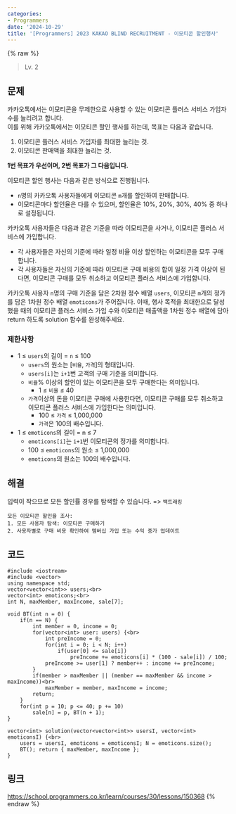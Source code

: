 ```yaml
---
categories:
- Programmers
date: '2024-10-29'
title: '[Programmers] 2023 KAKAO BLIND RECRUITMENT - 이모티콘 할인행사'
---
```


{% raw %}
> Lv. 2<br>

## 문제
카카오톡에서는 이모티콘을 무제한으로 사용할 수 있는 이모티콘 플러스 서비스 가입자 수를 늘리려고 합니다.  
이를 위해 카카오톡에서는 이모티콘 할인 행사를 하는데, 목표는 다음과 같습니다.

1.  이모티콘 플러스 서비스 가입자를 최대한 늘리는 것.
2.  이모티콘 판매액을 최대한 늘리는 것.

**1번 목표가 우선이며, 2번 목표가 그 다음입니다.**

이모티콘 할인 행사는 다음과 같은 방식으로 진행됩니다.

-   `n`명의 카카오톡 사용자들에게 이모티콘  `m`개를 할인하여 판매합니다.
-   이모티콘마다 할인율은 다를 수 있으며, 할인율은 10%, 20%, 30%, 40% 중 하나로 설정됩니다.

카카오톡 사용자들은 다음과 같은 기준을 따라 이모티콘을 사거나, 이모티콘 플러스 서비스에 가입합니다.

-   각 사용자들은 자신의 기준에 따라 일정 비율 이상 할인하는 이모티콘을 모두 구매합니다.
-   각 사용자들은 자신의 기준에 따라 이모티콘 구매 비용의 합이 일정 가격 이상이 된다면, 이모티콘 구매를 모두 취소하고 이모티콘 플러스 서비스에 가입합니다.

카카오톡 사용자  `n`명의 구매 기준을 담은 2차원 정수 배열  `users`, 이모티콘  `m`개의 정가를 담은 1차원 정수 배열  `emoticons`가 주어집니다. 이때, 행사 목적을 최대한으로 달성했을 때의 이모티콘 플러스 서비스 가입 수와 이모티콘 매출액을 1차원 정수 배열에 담아 return 하도록 solution 함수를 완성해주세요.

### 제한사항

-   1 ≤  `users`의 길이 =  `n`  ≤ 100
    -   `users`의 원소는 [`비율`,  `가격`]의 형태입니다.
    -   `users[i]`는  `i+1`번 고객의 구매 기준을 의미합니다.
    -   `비율`% 이상의 할인이 있는 이모티콘을 모두 구매한다는 의미입니다.
        -   1 ≤  `비율`  ≤ 40
    -   `가격`이상의 돈을 이모티콘 구매에 사용한다면, 이모티콘 구매를 모두 취소하고 이모티콘 플러스 서비스에 가입한다는 의미입니다.
        -   100 ≤  `가격`  ≤ 1,000,000
        -   `가격`은 100의 배수입니다.
-   1 ≤  `emoticons`의 길이 =  `m`  ≤ 7
    -   `emoticons[i]`는  `i+1`번 이모티콘의 정가를 의미합니다.
    -   100 ≤  `emoticons`의 원소 ≤ 1,000,000
    -   `emoticons`의 원소는 100의 배수입니다.

## 해결
입력이 작으므로 모든 할인률 경우를 탐색할 수 있습니다. => `백트래킹`<br>

```
모든 이모티콘 할인율 조사:
1. 모든 사용자 탐색: 이모티콘 구매하기
2. 사용자별로 구매 비용 확인하여 멤버십 가입 또는 수익 증가 업데이트
```

## 코드
```
#include <iostream>
#include <vector>
using namespace std;
vector<vector<int>> users;<br>
vector<int> emoticons;<br>
int N, maxMember, maxIncome, sale[7];

void BT(int n = 0) {
    if(n == N) {       
        int member = 0, income = 0;
        for(vector<int> user: users) {<br>
            int preIncome = 0;
            for(int i = 0; i < N; i++)
                if(user[0] <= sale[i])
                    preIncome += emoticons[i] * (100 - sale[i]) / 100;
            preIncome >= user[1] ? member++ : income += preIncome;
        }
        if(member > maxMember || (member == maxMember && income > maxIncome))<br>
            maxMember = member, maxIncome = income;
        return;
    }
    for(int p = 10; p <= 40; p += 10)
        sale[n] = p, BT(n + 1);
}

vector<int> solution(vector<vector<int>> usersI, vector<int> emoticonsI) {<br>
    users = usersI, emoticons = emoticonsI; N = emoticons.size();
    BT(); return { maxMember, maxIncome };
}
```

## 링크
https://school.programmers.co.kr/learn/courses/30/lessons/150368
{% endraw %}